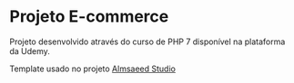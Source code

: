 # Projeto E-commerce

Projeto desenvolvido através do curso de PHP 7 disponível na plataforma da Udemy.

Template usado no projeto [Almsaeed Studio](https://almsaeedstudio.com)
